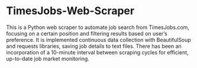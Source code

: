 # TimesJobs-Web-Scraper
<p>
This is a Python web scraper to automate job search from TimesJobs.com, focusing on a certain position and filtering results based on user’s preference.
It is implemented continuous data collection with BeautifulSoup and requests libraries, saving job details to text files.
There has been an incorporation of a 10-minute interval between scraping cycles for efficient, up-to-date job market monitoring.
</p>
